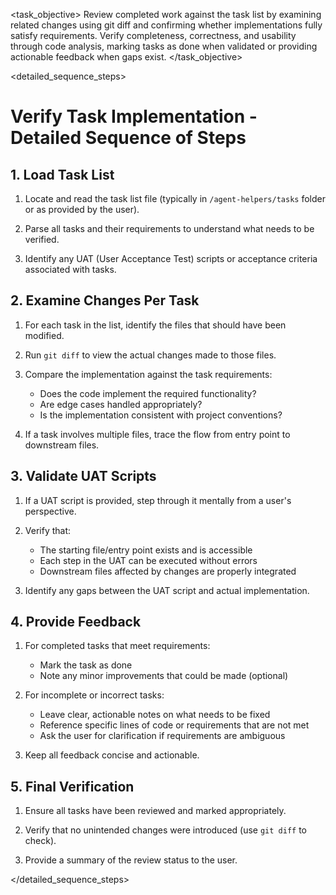 <task name="Verify Task Implementation">

<task_objective>
Review completed work against the task list by examining related changes using git diff and confirming whether implementations fully satisfy requirements. Verify completeness, correctness, and usability through code analysis, marking tasks as done when validated or providing actionable feedback when gaps exist.
</task_objective>

<detailed_sequence_steps>
# Verify Task Implementation - Detailed Sequence of Steps

## 1. Load Task List

1. Locate and read the task list file (typically in `/agent-helpers/tasks` folder or as provided by the user).

2. Parse all tasks and their requirements to understand what needs to be verified.

3. Identify any UAT (User Acceptance Test) scripts or acceptance criteria associated with tasks.

## 2. Examine Changes Per Task

1. For each task in the list, identify the files that should have been modified.

2. Run `git diff` to view the actual changes made to those files.

3. Compare the implementation against the task requirements:
   - Does the code implement the required functionality?
   - Are edge cases handled appropriately?
   - Is the implementation consistent with project conventions?

4. If a task involves multiple files, trace the flow from entry point to downstream files.

## 3. Validate UAT Scripts

1. If a UAT script is provided, step through it mentally from a user's perspective.

2. Verify that:
   - The starting file/entry point exists and is accessible
   - Each step in the UAT can be executed without errors
   - Downstream files affected by changes are properly integrated

3. Identify any gaps between the UAT script and actual implementation.

## 4. Provide Feedback

1. For completed tasks that meet requirements:
   - Mark the task as done
   - Note any minor improvements that could be made (optional)

2. For incomplete or incorrect tasks:
   - Leave clear, actionable notes on what needs to be fixed
   - Reference specific lines of code or requirements that are not met
   - Ask the user for clarification if requirements are ambiguous

3. Keep all feedback concise and actionable.

## 5. Final Verification

1. Ensure all tasks have been reviewed and marked appropriately.

2. Verify that no unintended changes were introduced (use `git diff` to check).

3. Provide a summary of the review status to the user.

</detailed_sequence_steps>

</task>
